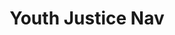 ---
identification: '324048462'
title: Youth Justice Nav
description: We are creating a know your rights tool for youth and their families when interacting with the Juvenile Justice System.  This interactive tool creates a resource for youth and their families to access information that is relevant to several different parts of the process from knowing your rights when you come into contact with law enforcement, to an explanation of the different types of hearings that take place, to knowing who various people in the courtroom are.
image: /assets/images/projects/youthjusticenav.png
alt: "All capital letters spelling out title of project - YOUTH JUSTICE NAV"
image-hero: /assets/images/projects/youthjusticenav-hero.png
alt: ''
leadership:
  - name: Bonnie Wolfe
    role: Agile Coach
    links:
      slack: 'https://hackforla.slack.com/team/UE1UG1YFP'
      github: 'https://github.com/ExperimentsInHonesty'
    picture: 'https://avatars.githubusercontent.com/ExperimentsInHonesty'
  - name: Leroy Tung
    role: Product Manager
    links:
      slack: 'https://hackforla.slack.com/team/U01G75XUYHX'
      github: 'https://github.com/ltung05'
    picture: 'https://avatars.githubusercontent.com/ltung05'
  - name: Nielsen
    role: Product Manager
    links:
      slack: 'https://hackforla.slack.com/team/U01G0PX0NJY'
      github: 'https://github.com/nielseny'
    picture: 'https://avatars.githubusercontent.com/nielseny'
  - name: Daniel Lee
    role: Product Designer
    links:
      slack: 'https://hackforla.slack.com/team/U01G0PX0NJY'
      github: 'https://github.com/j100892'
    picture: 'https://avatars.githubusercontent.com/j100892'
links:
  - name: GitHub
    url: 'https://github.com/hackforla/YouthJusticeNav/'
  - name: Slack
    url: 'https://hackforla.slack.com/archives/C01J94D6GAC'
  - name: Readme
    url: 'https://github.com/hackforla/YouthJusticeNav/blob/main/README.md'
  - name: Overview
    url: 'https://github.com/hackforla/product-management/blob/master/project-one-sheets/Youth-Justice-Nav-Product-One-Sheet.pdf'
looking:
  - category: Content
    skill: Content Writer
  - category: UI/UX
    skill: UI Designer
  - category: UI/UX
    skill: UX Researcher
technologies:
  - Google Docs
  - Google Sheets
  - Figma
  - Miro
location:
  - Remote
partner: UCLA School of Law, Golden Gate University School of Law
vertical: 'Justice'
visible: true
sdg: 16.3
status: Active
---